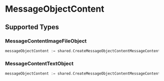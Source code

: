 # MessageObjectContent


## Supported Types

### MessageContentImageFileObject

```go
messageObjectContent := shared.CreateMessageObjectContentMessageContentImageFileObject(shared.MessageContentImageFileObject{/* values here */})
```

### MessageContentTextObject

```go
messageObjectContent := shared.CreateMessageObjectContentMessageContentTextObject(shared.MessageContentTextObject{/* values here */})
```

